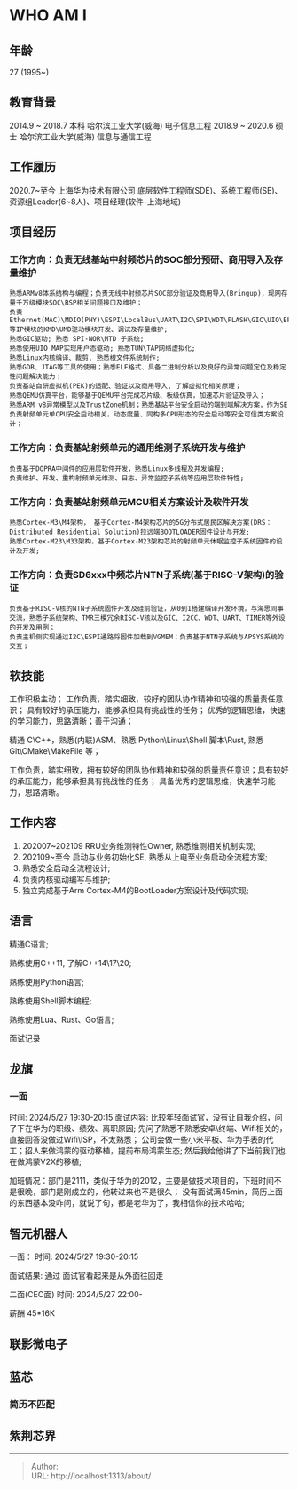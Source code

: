 # WHO AM I


## 年龄
27 (1995~)

## 教育背景
2014.9 ~ 2018.7     本科        哈尔滨工业大学(威海)        电子信息工程
2018.9 ~ 2020.6     硕士        哈尔滨工业大学(威海)        信息与通信工程

## 工作履历
2020.7~至今 上海华为技术有限公司
底层软件工程师(SDE)、系统工程师(SE)、资源组Leader(6~8人)、项目经理(软件-上海地域) 

## 项目经历
### 工作方向：负责无线基站中射频芯片的SOC部分预研、商用导入及存量维护
    熟悉ARMv8体系结构与编程；负责无线中射频芯片SOC部分验证及商用导入(Bringup)，现网存量千万级模块SOC\BSP相关问题接口及维护；
    负责Ethernet(MAC)\MDIO(PHY)\ESPI\LocalBus\UART\I2C\SPI\WDT\FLASH\GIC\UIO\EFUSE等IP模块的KMD\UMD驱动模块开发、调试及存量维护;
    熟悉GIC驱动; 熟悉 SPI-NOR\MTD 子系统;
    熟悉使用UIO MAP实现用户态驱动; 熟悉TUN\TAP网络虚拟化;
    熟悉Linux内核编译、裁剪, 熟悉根文件系统制作;
    熟悉GDB、JTAG等工具的使用；熟悉ELF格式、具备二进制分析以及良好的异常问题定位及稳定性问题解决能力；
    负责基站自研虚拟机(PEK)的适配、验证以及商用导入, 了解虚拟化相关原理；
    熟悉QEMU仿真平台，能够基于QEMU平台完成芯片级、板级仿真，加速芯片验证及导入；
    熟悉ARM v8异常模型以及TrustZone机制；熟悉基站平台安全启动的端到端解决方案，作为SE负责射频单元单CPU安全启动相关，动态度量、同构多CPU形态的安全启动等安全可信类方案设计；

### 工作方向：负责基站射频单元的通用维测子系统开发与维护
    负责基于DOPRA中间件的应用层软件开发，熟悉Linux多线程及并发编程; 
    负责维护、开发、重构射频单元维测、日志、异常监控子系统等应用层软件特性; 

### 工作方向：负责基站射频单元MCU相关方案设计及软件开发
    熟悉Cortex-M3\M4架构， 基于Cortex-M4架构芯片的5G分布式居民区解决方案(DRS：Distributed Residential Solution)拉远端BOOTLOADER固件设计与开发;
    熟悉Cortex-M23\M33架构，基于Cortex-M23架构芯片的射频单元休眠监控子系统固件的设计及开发;

### 工作方向：负责SD6xxx中频芯片NTN子系统(基于RISC-V架构)的验证
    负责基于RISC-V核的NTN子系统固件开发及硅前验证，从0到1搭建编译开发环境，与海思同事交流，熟悉子系统架构、TMR三模冗余RISC-V核以及GIC、I2CC、WDT、UART、TIMER等外设的开发及用例；
    负责主机侧实现通过I2C\ESPI通路将固件加载到VGMEM；负责基于NTN子系统与APSYS系统的交互；

## 软技能
工作积极主动；
工作负责，踏实细致，较好的团队协作精神和较强的质量责任意识；
具有较好的承压能力，能够承担具有挑战性的任务；
优秀的逻辑思维，快速的学习能力，思路清晰；善于沟通；


精通 C\C&#43;&#43;，熟悉(内联)ASM、熟悉 Python\Linux\Shell 脚本\Rust, 熟悉 Git\CMake\MakeFile 等；

工作负责，踏实细致，拥有较好的团队协作精神和较强的质量责任意识；具有较好的承压能力，能够承担具有挑战性的任务；
具备优秀的逻辑思维，快速学习能力，思路清晰。


## 工作内容
1. 202007~202109    RRU业务维测特性Owner, 熟悉维测相关机制实现;
2. 202109~至今      启动与业务初始化SE, 熟悉从上电至业务启动全流程方案;
3. 熟悉安全启动全流程设计;
4. 负责内核驱动编写与维护;
5. 独立完成基于Arm Cortex-M4的BootLoader方案设计及代码实现;


## 语言

精通C语言;

熟练使用C&#43;&#43;11, 了解C&#43;&#43;14\17\20;

熟练使用Python语言;     

熟练使用Shell脚本编程;

熟练使用Lua、Rust、Go语言;



面试记录

## 龙旗
### 一面
时间: 2024/5/27 19:30-20:15
面试内容: 
比较年轻面试官，没有让自我介绍，问了下在华为的职级、绩效、离职原因;
先问了熟悉不熟悉安卓\终端、Wifi相关的，直接回答没做过Wifi\ISP，不太熟悉；
公司会做一些小米平板、华为手表的代工；招人来做鸿蒙的驱动移植，提前布局鸿蒙生态;
然后我给他讲了下当前我们也在做鸿蒙V2X的移植;

加班情况：部门是2111，类似于华为的2012，主要是做技术项目的，下班时间不是很晚，部门是刚成立的，他转过来也不是很久；
没有面试满45min，简历上面的东西基本没咋问，就说了句，都是老华为了，我相信你的技术哈哈;

## 智元机器人
一面：
时间: 2024/5/27 19:30-20:15

面试结果: 通过
面试官看起来是从外面往回走

二面(CEO面)
时间: 2024/5/27 22:00-

薪酬 45*16K 





## 联影微电子


## 蓝芯
### 简历不匹配


## 紫荆芯界

---

> Author:   
> URL: http://localhost:1313/about/  

